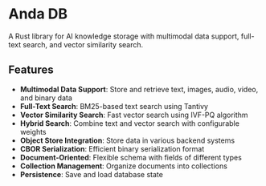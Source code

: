 # Anda DB

A Rust library for AI knowledge storage with multimodal data support, full-text search, and vector similarity search.

## Features

- **Multimodal Data Support**: Store and retrieve text, images, audio, video, and binary data
- **Full-Text Search**: BM25-based text search using Tantivy
- **Vector Similarity Search**: Fast vector search using IVF-PQ algorithm
- **Hybrid Search**: Combine text and vector search with configurable weights
- **Object Store Integration**: Store data in various backend systems
- **CBOR Serialization**: Efficient binary serialization format
- **Document-Oriented**: Flexible schema with fields of different types
- **Collection Management**: Organize documents into collections
- **Persistence**: Save and load database state

